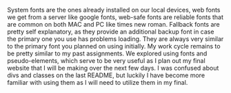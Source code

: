 System fonts are the ones already installed on our local devices, web fonts we get from a server like google fonts, web-safe fonts are reliable fonts that are common on both MAC and PC like times new roman.
Fallback fonts are pretty self explanatory, as they provide an additional backup font in case the primary one you use has problems loading. They are always very similar to the primary font you planned on using initially.
My work cycle remains to be pretty similar to my past assignments. We explored using fonts and pseudo-elements, which serve to be very useful as I plan out my final website that I will be making over the next few days. I was confused about divs and classes on the last README, but luckily I have become more familiar with using them as I will need to utilize them in my final. 
